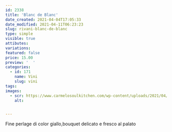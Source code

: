 ```yaml
---
id: 2338
title: 'Blanc de Blanc'
date_created: 2021-04-04T17:05:33
date_modified: 2021-04-11T06:23:23
slug: rivani-blanc-de-blanc
type: simple
visible: true
attibutes: 
variations:
featured: false
price: 15.00
preview: '  '
categories: 
  - id: 171
    name: Vini
    slug: vini
tags: 
images: 
  - scr: https://www.carmelosoulkitchen.com/wp-content/uploads/2021/04/Blanc-de-Blancs.png
    alt: 


---
```


<p>Fine perlage di color giallo,bouquet delicato e fresco al palato</p>

